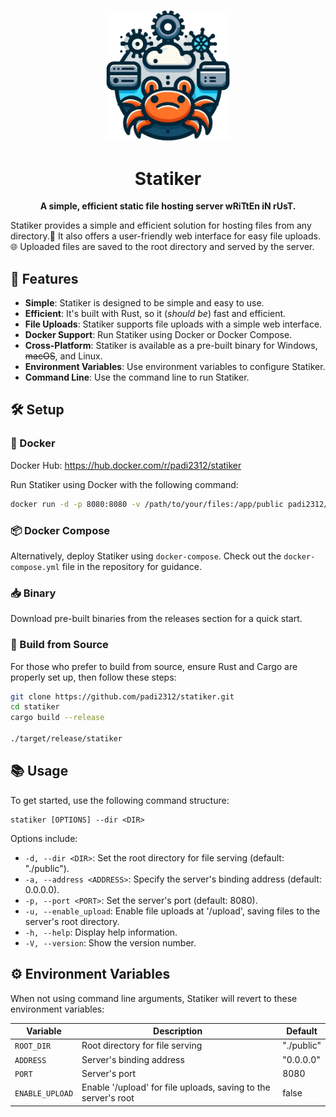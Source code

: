 <p align="center">
  <img src="./docs/statiker_logo.png" alt="Surfer Logo" width="200">
</p>

<h1 align="center">Statiker</h1>

<p align="center">
  <strong>A simple, efficient static file hosting server wRiTtEn iN rUsT.</strong>
</p>

Statiker provides a simple and efficient solution for hosting files from any directory.📁️ It also offers a user-friendly web interface for easy file uploads.🌐 Uploaded files are saved to the root directory and served by the server.

## 🚀 Features
- **Simple**: Statiker is designed to be simple and easy to use.
- **Efficient**: It's built with Rust, so it (_should be_) fast and efficient.
- **File Uploads**: Statiker supports file uploads with a simple web interface.
- **Docker Support**: Run Statiker using Docker or Docker Compose.
- **Cross-Platform**: Statiker is available as a pre-built binary for Windows, ~~macOS~~, and Linux.
- **Environment Variables**: Use environment variables to configure Statiker.
- **Command Line**: Use the command line to run Statiker.
 

## 🛠️ Setup

### 🐳 Docker
Docker Hub: <https://hub.docker.com/r/padi2312/statiker>

Run Statiker using Docker with the following command:

```sh
docker run -d -p 8080:8080 -v /path/to/your/files:/app/public padi2312/statiker
```

### 📦 Docker Compose
Alternatively, deploy Statiker using `docker-compose`. Check out the `docker-compose.yml` file in the repository for guidance.

### 📥 Binary
Download pre-built binaries from the releases section for a quick start.

### 🔨 Build from Source
For those who prefer to build from source, ensure Rust and Cargo are properly set up, then follow these steps:

```sh
git clone https://github.com/padi2312/statiker.git
cd statiker
cargo build --release

./target/release/statiker
```

## 📚 Usage

To get started, use the following command structure:

```
statiker [OPTIONS] --dir <DIR>
```

Options include:
- `-d, --dir <DIR>`: Set the root directory for file serving (default: "./public").
- `-a, --address <ADDRESS>`: Specify the server's binding address (default: 0.0.0.0).
- `-p, --port <PORT>`: Set the server's port (default: 8080).
- `-u, --enable_upload`: Enable file uploads at '/upload', saving files to the server's root directory.
- `-h, --help`: Display help information.
- `-V, --version`: Show the version number.


## ⚙️ Environment Variables

When not using command line arguments, Statiker will revert to these environment variables:

| Variable        | Description                                                    | Default    |
| --------------- | -------------------------------------------------------------- | ---------- |
| `ROOT_DIR`      | Root directory for file serving                                | "./public" |
| `ADDRESS`       | Server's binding address                                       | "0.0.0.0"  |
| `PORT`          | Server's port                                                  | 8080       |
| `ENABLE_UPLOAD` | Enable '/upload' for file uploads, saving to the server's root | false      |
